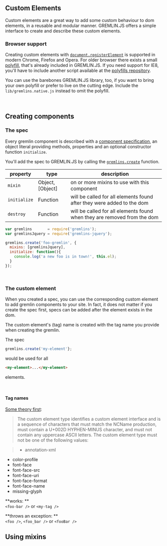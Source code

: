 ## Custom Elements

Custom elements are a great way to add some custom behaviour to dom elements, in a reusable and modular manner. 
GREMLIN.JS offers a simple interface to create and describe these custom elements.

### Browser support

Creating custom elements with [`document.registerElement`](https://developer.mozilla.org/en-US/docs/Web/API/Document/registerElement)
is supported in modern Chrome, Firefox and Opera. For older browser there exists a small 
[polyfill](https://github.com/WebReflection/document-register-element), that's already included in GREMLIN.JS. If you 
need support for IE8, you'll have to include another script available at the 
[polyfills repository](https://github.com/WebReflection/document-register-element).

You can use the barebones GREMLIN.JS library, too, if you want to bring your own polyfill or prefer to live on the cutting edge.
Include the `lib/gremlins.native.js` instead to omit the polyfill.

<br>

## Creating components

### The spec

Every gremlin component is described with a [component specification](api.md#component-specifications), an object 
literal providing methods, properties and an optional constructor function `initialize`.

You'll add the spec to GREMLIN.JS by calling the [`gremlins.create`](api.md#create) function.

property            | type                  | description
-------------       | -----                 |--------------
`mixin`             | Object, [Object]      | on or more mixins to use with this component
`initialize`        | Function              | will be called for all elements found after they were added to the dom
`destroy`           | Function              | will be called for all elements found when they are removed from the dom


```js
var gremlins       = require('gremlins');
var gremlinsJquery = require('gremlins-jquery');

gremlins.create('foo-gremlin', {
  mixins: [gremlinsJquery],
  initialize: function(){
    console.log('a new foo is in town!', this.el);
  }
});
```
<br>

### The custom element

When you created a spec, you can use the corresponding custom element to add gremlin components to your site. In fact,
it does not matter if you create the spec first, specs can be added after the element exists in the dom.
 
The custom element's (tag) name is created with the tag name you provide when creating the gremlin.

The spec
```js
gremlins.create('my-element'};
```

would be used for all

```html
<my-element>...</my-element>
```

elements.

<br>

#### Tag names

[Some theory first](http://w3c.github.io/webcomponents/spec/custom/#concepts):

> The custom element type identifies a custom element interface and is a sequence of characters that must match the NCName production, must contain a U+002D HYPHEN-MINUS character, and must not contain any uppercase ASCII letters.
 The custom element type must not be one of the following values:
 
> - annotation-xml
 - color-profile
 - font-face
 - font-face-src
 - font-face-uri
 - font-face-format
 - font-face-name
 - missing-glyph

**works: **  
`<foo-bar />` or `<my-tag />` 

**throws an exception: **  
`<foo />`, `<foo_bar />` or `<fooBar />`  

## Using mixins

